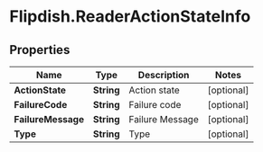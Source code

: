 # Flipdish.ReaderActionStateInfo

## Properties
Name | Type | Description | Notes
------------ | ------------- | ------------- | -------------
**ActionState** | **String** | Action state | [optional] 
**FailureCode** | **String** | Failure code | [optional] 
**FailureMessage** | **String** | Failure Message | [optional] 
**Type** | **String** | Type | [optional] 



